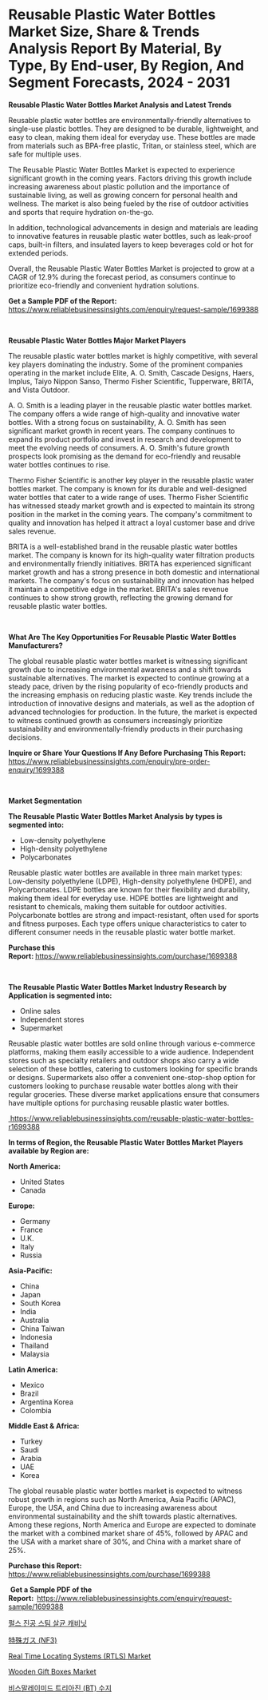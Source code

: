 <p><h1>Reusable Plastic Water Bottles Market Size, Share & Trends Analysis Report By Material, By Type, By End-user, By Region, And Segment Forecasts, 2024 - 2031</h1></p><p><strong>Reusable Plastic Water Bottles Market Analysis and Latest Trends</strong></p>
<p><p>Reusable plastic water bottles are environmentally-friendly alternatives to single-use plastic bottles. They are designed to be durable, lightweight, and easy to clean, making them ideal for everyday use. These bottles are made from materials such as BPA-free plastic, Tritan, or stainless steel, which are safe for multiple uses.</p><p>The Reusable Plastic Water Bottles Market is expected to experience significant growth in the coming years. Factors driving this growth include increasing awareness about plastic pollution and the importance of sustainable living, as well as growing concern for personal health and wellness. The market is also being fueled by the rise of outdoor activities and sports that require hydration on-the-go.</p><p>In addition, technological advancements in design and materials are leading to innovative features in reusable plastic water bottles, such as leak-proof caps, built-in filters, and insulated layers to keep beverages cold or hot for extended periods.</p><p>Overall, the Reusable Plastic Water Bottles Market is projected to grow at a CAGR of 12.9% during the forecast period, as consumers continue to prioritize eco-friendly and convenient hydration solutions.</p></p>
<p><strong>Get a Sample PDF of the Report:&nbsp;</strong> <a href="https://www.reliablebusinessinsights.com/enquiry/request-sample/1699388">https://www.reliablebusinessinsights.com/enquiry/request-sample/1699388</a></p>
<p>&nbsp;</p>
<p><strong>Reusable Plastic Water Bottles Major Market Players</strong></p>
<p><p>The reusable plastic water bottles market is highly competitive, with several key players dominating the industry. Some of the prominent companies operating in the market include Elite, A. O. Smith, Cascade Designs, Haers, Implus, Taiyo Nippon Sanso, Thermo Fisher Scientific, Tupperware, BRITA, and Vista Outdoor.</p><p>A. O. Smith is a leading player in the reusable plastic water bottles market. The company offers a wide range of high-quality and innovative water bottles. With a strong focus on sustainability, A. O. Smith has seen significant market growth in recent years. The company continues to expand its product portfolio and invest in research and development to meet the evolving needs of consumers. A. O. Smith's future growth prospects look promising as the demand for eco-friendly and reusable water bottles continues to rise.</p><p>Thermo Fisher Scientific is another key player in the reusable plastic water bottles market. The company is known for its durable and well-designed water bottles that cater to a wide range of uses. Thermo Fisher Scientific has witnessed steady market growth and is expected to maintain its strong position in the market in the coming years. The company's commitment to quality and innovation has helped it attract a loyal customer base and drive sales revenue.</p><p>BRITA is a well-established brand in the reusable plastic water bottles market. The company is known for its high-quality water filtration products and environmentally friendly initiatives. BRITA has experienced significant market growth and has a strong presence in both domestic and international markets. The company's focus on sustainability and innovation has helped it maintain a competitive edge in the market. BRITA's sales revenue continues to show strong growth, reflecting the growing demand for reusable plastic water bottles.</p></p>
<p>&nbsp;</p>
<p><strong>What Are The Key Opportunities For Reusable Plastic Water Bottles Manufacturers?</strong></p>
<p><p>The global reusable plastic water bottles market is witnessing significant growth due to increasing environmental awareness and a shift towards sustainable alternatives. The market is expected to continue growing at a steady pace, driven by the rising popularity of eco-friendly products and the increasing emphasis on reducing plastic waste. Key trends include the introduction of innovative designs and materials, as well as the adoption of advanced technologies for production. In the future, the market is expected to witness continued growth as consumers increasingly prioritize sustainability and environmentally-friendly products in their purchasing decisions.</p></p>
<p><strong>Inquire or Share Your Questions If Any Before Purchasing This Report:</strong> <a href="https://www.reliablebusinessinsights.com/enquiry/pre-order-enquiry/1699388">https://www.reliablebusinessinsights.com/enquiry/pre-order-enquiry/1699388</a></p>
<p>&nbsp;</p>
<p><strong>Market Segmentation</strong></p>
<p><strong>The Reusable Plastic Water Bottles Market Analysis by types is segmented into:</strong></p>
<p><ul><li>Low-density polyethylene</li><li>High-density polyethylene</li><li>Polycarbonates</li></ul></p>
<p><p>Reusable plastic water bottles are available in three main market types: Low-density polyethylene (LDPE), High-density polyethylene (HDPE), and Polycarbonates. LDPE bottles are known for their flexibility and durability, making them ideal for everyday use. HDPE bottles are lightweight and resistant to chemicals, making them suitable for outdoor activities. Polycarbonate bottles are strong and impact-resistant, often used for sports and fitness purposes. Each type offers unique characteristics to cater to different consumer needs in the reusable plastic water bottle market.</p></p>
<p><strong>Purchase this Report:&nbsp;</strong><a href="https://www.reliablebusinessinsights.com/purchase/1699388">https://www.reliablebusinessinsights.com/purchase/1699388</a></p>
<p>&nbsp;</p>
<p><strong>The Reusable Plastic Water Bottles Market Industry Research by Application is segmented into:</strong></p>
<p><ul><li>Online sales</li><li>Independent stores</li><li>Supermarket</li></ul></p>
<p><p>Reusable plastic water bottles are sold online through various e-commerce platforms, making them easily accessible to a wide audience. Independent stores such as specialty retailers and outdoor shops also carry a wide selection of these bottles, catering to customers looking for specific brands or designs. Supermarkets also offer a convenient one-stop-shop option for customers looking to purchase reusable water bottles along with their regular groceries. These diverse market applications ensure that consumers have multiple options for purchasing reusable plastic water bottles.</p></p>
<p><a href="https://www.reliablebusinessinsights.com/reusable-plastic-water-bottles-r1699388">&nbsp;https://www.reliablebusinessinsights.com/reusable-plastic-water-bottles-r1699388</a></p>
<p><strong>In terms of Region, the Reusable Plastic Water Bottles Market Players available by Region are:</strong></p>
<p>
    <p> <strong> North America: </strong>
        <ul>
            <li>United States</li>
            <li>Canada</li>
        </ul>
        </p> 
    <p> <strong> Europe: </strong>
        <ul>
            <li>Germany</li>
            <li>France</li>
            <li>U.K.</li>
            <li>Italy</li>
            <li>Russia</li>
        </ul>
        </p> 
    <p> <strong> Asia-Pacific: </strong>
        <ul>
            <li>China</li>
            <li>Japan</li>
            <li>South Korea</li>
            <li>India</li>
            <li>Australia</li>
            <li>China Taiwan</li>
            <li>Indonesia</li>
            <li>Thailand</li>
            <li>Malaysia</li>
        </ul>
        </p> 
    <p> <strong> Latin America: </strong>
        <ul>
            <li>Mexico</li>
            <li>Brazil</li>
            <li>Argentina Korea</li>
            <li>Colombia</li>
        </ul>
        </p> 
    <p> <strong> Middle East & Africa: </strong>
        <ul>
            <li>Turkey</li>
            <li>Saudi</li>
            <li>Arabia</li>
            <li>UAE</li>
            <li>Korea</li>
        </ul>
    </p>
    </p>
<p><p>The global reusable plastic water bottles market is expected to witness robust growth in regions such as North America, Asia Pacific (APAC), Europe, the USA, and China due to increasing awareness about environmental sustainability and the shift towards plastic alternatives. Among these regions, North America and Europe are expected to dominate the market with a combined market share of 45%, followed by APAC and the USA with a market share of 30%, and China with a market share of 25%.</p></p>
<p><strong>Purchase this Report: </strong><a href="https://www.reliablebusinessinsights.com/purchase/1699388">https://www.reliablebusinessinsights.com/purchase/1699388</a></p>
<p>&nbsp;<strong>Get a Sample PDF of the Report:&nbsp;&nbsp;</strong><a href="https://www.reliablebusinessinsights.com/enquiry/request-sample/1699388">https://www.reliablebusinessinsights.com/enquiry/request-sample/1699388</a></p>
<p><strong></strong></p>
<p><p><a href="https://github.com/AnthonyWratten/Market-Research-Report-List-1/blob/main/2846030111833.md">펄스 진공 스팀 살균 캐비닛</a></p><p><a href="https://medium.com/@byroalenzuela76845/%E7%89%B9%E6%AE%8A%E3%82%AC%E3%82%B9-nf3-%E5%B8%82%E5%A0%B4-2031%E5%B9%B4%E3%81%BE%E3%81%A7%E3%81%AE%E6%88%90%E5%8A%9F%E3%81%99%E3%82%8B%E4%BA%8B%E6%A5%AD%E6%88%A6%E7%95%A5%E3%81%AE%E9%8D%B5-2c6514b0dcb5">特殊ガス (NF3)</a></p><p><a href="https://github.com/Paul14Anderson63/Market-Research-Report-List-4/blob/main/real-time-locating-systems-rtls-market.md">Real Time Locating Systems (RTLS) Market</a></p><p><a href="https://github.com/guneycigdem35/Market-Research-Report-List-3/blob/main/wooden-gift-boxes-market.md">Wooden Gift Boxes Market</a></p><p><a href="https://medium.com/@jordanilliamson678678_12326/%EB%B9%84%EC%8A%A4%EB%A7%90%EB%A0%88%EC%9D%B4%EB%AF%B8%EB%93%9C-%ED%8A%B8%EB%9D%BC%EC%9E%90%EC%9D%B8-bt-%EC%88%98%EC%A7%80-%EC%8B%9C%EC%9E%A5-2031%EB%85%84%EA%B9%8C%EC%A7%80%EC%9D%98-%ED%8A%B8%EB%A0%8C%EB%93%9C-%EC%98%88%EC%B8%A1-%EB%B0%8F-%EA%B2%BD%EC%9F%81-%EB%B6%84%EC%84%9D-d86ceb3122b8">비스말레이미드 트리아진 (BT) 수지</a></p></p>